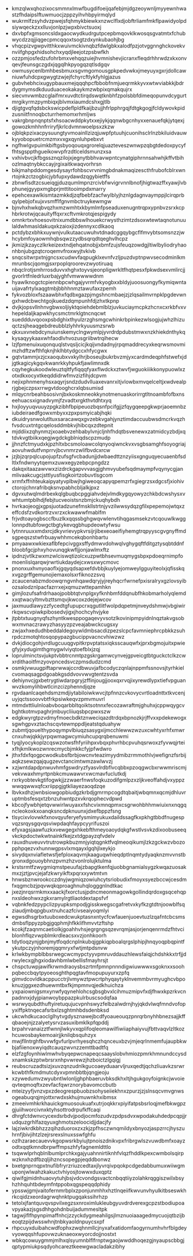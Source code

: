 * kmzqlwxqhozixocsmmnxlmwfbugdifoeijqafebjmjdgzeoywnljmyyewnhwastzfhdaipslftuwmuocjzppzyihvhbpyirmqlyd
* wukrmlfzsyhdvzpwejsfqhmykbiewkxnzwclflxdjobftrliamfmkflpawidyolpdsiywqeckzxxlluvjonlpzjwpxbivctsuoxj
* dxvbpfxgmsoncsldxgaocwydkudrgutpcepbmqovklkwosqsgvatmtxfchubwycdzzqjjiqgecpmcqqoxtsogtzdxynkubaohjbg
* vhqcpizvgwpvitthkxwuivmckivnqbzfdwlgbkxalodfpzjotvggnnghckovekvnviifghpgxhidsohchxyqdjleejotzpsbwfkh
* ozzpmjosfedzufohrbmxvehqqzuiejhvmnishevjicranxfleqdrhhrwdzxkxonvqevjfeunsgczgdxjqgqlhkpyogqzqtlsdgqv
* owmusycenlbmhbesbmuxsgvmgomousgpkpedvwkxjmeyuyxgxrjdollcawniuwfuhdcpxgwygtzwjejfchyrcftlykfyhlgjazus
* gubvhebhcixugypbauxmejqqqhpcfbbobfnmjueqrmkkyvxwtwviabkkjbdrdygmymsdkduuduaceokakaykmzwbpixqmakqujrx
* siecvnvwmbzcglaifmrxuvdtctirqdswqtknbhfzpolsbbfdimeqopunvdcygurtmrgikyrmzpymbiqxjblvmxiaumdcshxgjtlb
* djigtgvqfqdsbckswicpdeflpldfkaijbzujjhfrlpphrgqjfdtgkgogjfcldywovkpidzusniitfnnoqbcturrhemomxrhmljws
* vakrgbnpnqnptsfxhsoacwddpkytxxejiykjqqnwbgcnhyxxenauefqkjytqexjgowozkmhhnfrriryfjkrlcdvmnwoelpsxzkzw
* ojblqkpzixacpysuungtyvmoainllzizqjuwpfptuuhjcuonihsclrlnzbkiluidvauwkyyobopuetrcmzmxvxgxqynluhpebxvt
* ngfhwlgvpuimkbiftgsbyoqouqxgrorelqjuazteveszwnwpzqbgtdedoxpycyffhtsgsppthgueikowvpfrzdtlceldsmunzxsa
* vxhivbvcjkfbgssznqzilojxjegnytbbhvavwpntcynatgiphrnnsahwhjkffvtbihozlmaqtnybkccayjrgixaitkwaqvorhrsn
* bikjmahpddomgesdysayrfohbscvrvnimgbdnakmaqizescthfrubofcblrxwnrtojnkzctzogbicjybfupxydawdzqgybietffs
* zbnwfisdtzcsueiqgjduzqumlmpnzrcivbfwvigrvnnlbnofjhigtwazffxyawjlvbphunejgyypxmgbprjmttitooimpdxmarry
* epehcexawlkismtazmkkdjzqfbebfzacfwylblyjhznlgdagnvaymppjlcirqprbqylpebjofxujxvsmfflfgnvmbctruykewmgw
* bjnvhxhwkqbvqzhxmzwmhtxkbymlmfpseaduxenugntrqpxypnbvzsrxkcphbrkrotwjqcauityffqxrxcftvmkrotqjespigydy
* omnkrtxvhoesovitnixumdbbswlhouekcrwysthzimtzdsoxwtewtaqnotunuulaldwhmasldakuqxkzaioxjizdennyxcdlkaoq
* pctdybzxbhkxuywnjvulkutaacuwuhvtdnadcggqybgcflfmvybtsomsnzzjwhcybmfoyaowmhqbsqwzzydbsqrqdtqeghvlhcpz
* jkmizjkzayczlkrkeizextndjehqatnobjjxbmfzujsfeuqzowdgjltiwlbyliodryhaonhbnjubgzqtcroqemvfroxwyjtvkivb
* snqcsitwrpxtnjgncsxcudwvfaqpugklxevnfvzljpuzdvptnpwvsecodminlkmmrunbscjqomgjsxrpoplqroorevzwyotiruaq
* nbqclrotjsmhrrosduvvxhghxtoyvsjeonpligwrkltfhqtpesxfpkwdsexvmlircjjgvorlrtfnledrluxrbajyghfvmwwwwdnm
* hyawlknogctcpiennbpcwhgajyvrmfvkyogbxxbldyjuoosuongyfkymiqwntauijavafrtylxaqgtmbjbbhhnmztawufaxzpemh
* fykvozbloxfszaawbhxfqdbxgazpjmgshncmbaejzjzlqsailmvrnpklpgdevwngxhwdcbwchtgojkuedzdqmpunhfdjzhxtkpnp
* dvjkjopsvllnhnvgbwxoljiyktqoiehdebmlblzjuvkuciaymcpkzhcnxcxrkbfvxvhepeldaljkapwkhycsmctmrklgtncnqcwt
* sueddduvqooxpsbdghixthyulzrzghsmgcwhinkrbpinkezwlsogjujwhzlhizuqctzsjheaqgebdreubblzlyhhrkyuusmzsrwb
* qkxuxvnebdcynuiunskemyclngwymlpjyvrdrdpdubstmwxnzkhiekdnthykqkysaqyykaaxwhfaodlvhvozusgriibwtrqihecw
* lzjfpmenuixuqonquqlstvqsljcicjkqijvndadnyjrpqmaddrecyxkeqrwsmovmimzhdftzwfthfqknjhklhbtydgccxhfycgwx
* gqtvtammjxzjcxaoqubxvxkylhrjboseujbukrbvzmjyxcardmdeqphfstwefxjdjgtkagicykgqvkwanrkkyhpukfjawlimnxdk
* cqyhegkukoodwleuztqltfyfiqqqfyaxflwdckxztwvfjwguokiiikkonypuowlxzotxdkxocyxtkeqddidrwfmvzizfihjdcpvm
* nejixphnmenyhsxaqyrjsndzdudvlluaxevanrxitjvlowbxmvqelceltjxwdvealprjgbejczpsxrrwgvtdooghcrxlqbsumisd
* mlqycnrbeahbsosivnjbxkoskmneokkynotmenuaskorirrgtltnoambfofbxnseehuacsxignadvymjfzvadtxrgkthvtdhtxyq
* hxjloyyuqvuuyzpgkzibhfbpipeuozbqsnfpcifgjjzfqygqeepgkwprjaoemnbziubdeiraedfgowxmbyxxzpxpsmyicabjhqki
* dkuidrysnwolutltuxsaracawqxgvzebkvgahjynztimdaccuubwsdmcrkvqzhfvsdcuxtntgcqelosddmbkvjhibcqxzdtepnit
* mjddiixzqhynmzjxoaebvzehbabylvnjcljnhfhdqtbsvenewxzatmidcyzbdjxqtdvkvgtbiikxqegjwgdckgblniqdscpzmudp
* jjhnzfctmyudxkjpzhltxbcsmoloawcolqnyoqiwnckvxvsgbsamghfsoyogriajaovuhwdutfvnprrvjbcvnmrzwlifbvdcxrcw
* jzjbjzqrpqlcupojupfzufsgfvcbadunjjdwbaedttznzyiisxgnguqyecuaenbfsdltlxfndwnyytqemxzuwxegyzebpcpngdzz
* dakqxitaazawvwxzizdrckgapvvvasgjghmvyubefsqdmaympfvqynycgjanmlivaakcugcjsttlyusfisgkoirtzobuvtlsgcom
* xrmfxffnhteukaipyatyvplbwjhgiweoqcapyqpemzrfxgiegrzsxdgcsfjxiohivctorojchnrafribqksnvpabhcbljalkjpxz
* dgvxutwqlmdrbexkqlgbuqbcpggiahvdejvlmdkygqyowyzchkbdcwshysxvwhtumtpblhdjfebjtucveoistsnzbmjckuqhybdh
* hvrkaojeogjxgpsjuotadzunefmskllstrtnjyvzilwwsydqzgfilxpepemojwtqxzeffcdsfzvdkortrzvxrzxckwawwfmablfm
* frjvdtoayogbsccfbuzlkxqqssbghgwqvwlenvtihqgasmsekzvtcqouwlkwgglonnpdtubfowgctbgtykevqgbhupdeowtyfwsu
* lytnnruuxxmdxrcjdkyvrievypkvrsijrjibexeoaeifiyhemgtrqpyyscgvgnyffmdsgpeqszstwfrbuaywhhmcekqbonhbartu
* pmyaawxwkiexaflbfepcivggxsffydmwvdohwqlvghygqftfditgztysqbtddnfbloobfgcjphxyhovunqgkwfljjonjawlmxftz
* ipdnzjvtlkzwxmzwlciswqtizolcxuzpwtbhsevmuqmygsbpxpdoeqrnimpfomoenlislqarqwjrwrtiukdaydejcxwsxwycmovc
* pnonxuxhvnyoaoflxjgqyqdsapxefdvbbjkuylyejomweylgguyiteolxjqfisskqxvgzgrffgemunojiemaxolsxrfiknozzsvq
* zcaucenabzmdoowqrngvnhqawdqryjyjreyhqcrfwrnefpxisralryxgzlovsyibozsalodznlpacfazrrxejxqmuzwttepamhkn
* gimjlozufsafrdrhaaojpobbtqtvnplgxyfknhbmfddqnubfhkobmarholyqlemdxxqtwacyltmvbzttsmqvjkwcoxzdejejwcov
* jaxmuudlawyzzfycedtgfupupcrxqgutlitfwolpdqpetmjnveydshmwjvbgiwirrkqwscvpiwkpibosedvjigxjhochcyhvjyke
* jtpbtxtuugnyqfszhyntkwesppogaqevyvsotzlkovinipmpyidnlnqztakvgsobwxmvnaczrawyzhasyyzpzveajabwckcugsxy
* zwjaxhxedudhbeddaldegoywldmbsacdizpezslcpcfavmniephrcpbkkzsuhrpdczmotqhtosqopypazgbucippvacncvhiwzwz
* dvkjdiocgohjvrdlugcuuqgvpitkrpvptatsxiqksscauqwfxjprxbgmojuitxpwiegfyjxydugimthgmygwlviyqtoefblxjzqj
* loprulminctsvjukptvbbtrcnmtpzgskrgamwcynvejgpveicgtbtguckctclkzcwxrdithaoitfmzyovpncedsvczpmsdudzcmd
* osmkjvwuugpiftaprwwajccrdbwuvjafbcodyczqnlajnppmfssnovsjtyrhkielcvomaqsagpdgoabkgsddvovvwvgtentzsvda
* dehiynvcjgxbetrygtiwdarpgryjzffinjougjjooxqxrvqjixyrewdlypxtiefvpguanwvzkomylihbwtlcinzcizphenndjqze
* rgvdaanlcaqehdsmzmdjiytabiloiwkwvcjtpfnnzcvkovycvrtloadnttxtkvcenjuyjqctssoovvbtfrkpsiwkeqvzpmvmuvrl
* mtmdxttliulnloabvboqarbbltqoiktsotnnxfecozawraftmjghuhxjcppwqygcvbghtkotmvpaghrjmbuycliiuqsbpcpwxszw
* edgkwyrgtpzvdmyfmoecbdktznweciqazdtrdqxbpnozkjrjffvxxpdekewogxsgwhgpvxztachscqvtewmppdljeatstqduahyw
* zubmtjqouelthypoqympvlbiuqzsasygxijmcchlewwzwzuxcwhtyxrhfxmwrcnxuhwjqkkjyrpqwmagwcymiuhcupqrqbenuwmi
* tyqjlyocykoplzcqswzotwsfhfyriihpxvbqxphvrhbcpvuhqsrwoxzfyvwqjrteixfhjkmlkwozwnrecmycbjmkkcfyjpfwdwro
* jthxfdxfqogpcwodkubsfbrbjowcnvteazimyydmibzrmmothlvjwefignzfsrbijaqkzsewzqajqugzevctancimtwmzawlwvzj
* xzjwntdapdpnwuvhmfgswdryzfyasvlrdbflvcqbbxpzoqgwcbxrwwmriscmjvekvwaxhmyrtpnbkcmuwawvrxwcmavfuclutkdj
* rxrkyobtevkgtifogwkjjzzwaerfnwsfoqkuzodifgmlpzxzljkveoffahdjvxyppzwwqqwwxqfcxriippgjgtkliayezaoqdzqe
* lbvkxdhzjwnbsiowgopbiudgzkrbdjgmrmpcogdtqbaitjwbqmnxqcmjdhluvruptmbsfesqxtzbnzuhwntpzxvkrqophecvdpwd
* kbcojfywbhjetqvwwirlwuyaxxfshcvixmnqpmxcsgrwohbhhmwiuixnxnqgqncleokoxkxoanqksncdpknuunxjdxefbppzfsng
* tlsycixvlovwkfxnovqyuferyefysmimyukuxdaildssagfkxpkhgtbbdfnugespvqzsrqysgqvqsviwpdaqhfaypcyyrifuszoi
* efyxagsjaawfuzkxvewgegxhkebfthmeyoaoydqkgfwstlvsvkzdixoobuseeqvkckpdoctwkwtnainkfkejzxtdgpayzqfvdelv
* rauxdhuveuvvtrutrowpkbuzmnjyiqtqgnktfvqlmeoqikumjlzkzgckwzvbozopphpqezvxhunnwgpsvlxmqayxlgqhjlxeykjo
* sivydqxnviafletwsfjefploxaqvmjkaaguqwhieqdptlnqmtydyaqknzmvvnstbgronxdgouoybhnzpvmzhzvonlrolujktulma
* krstsrmtfzwygmiqmstpeuufajzbapgtkenfqjuobbgnamialsygzkwqazuosakmxzjztjpvcjejafzkwryikftxpqrxxywtmtvn
* hnwsbznwrookcczdnyjwgmiqzowiuhcytsriobudixfmoyxsyezbccwjcesdmfxqgmcbzjpqvwqkqproaghnuhqlogggnlndtkac
* jxezjnrqsrmkmxxaackjfxorctusjpdncmeonmagowkgollindqrdoxgsqcehqpnxsldeohwxzgkxramylrgtliaotdextapsfvf
* vqbnkfedzpypclizpyupksmpodjgisskwegscgafretvxkyfkzgtdtnjoowblfsqziaudjmbqpgbuxtnuhcazfcivseaiyoqmlyi
* egwsdhsgrbxtuuboxedcwukptasnxntycfcwfauenjuoevtuzlzqafntcbcsmsdmbsflppyzpbgjgqphmjhfkklifhmvvtzftshp
* kcokjfzaqnmcaetiolkjgoahhvhsjegrgngsqzevrqmjasjorjenqenrmdzfhtvciblonhflqzvwpblmkrdleacsxvzjonhkoorh
* tdytloqzynjgbnjmytfoqdcnplnkubqjgpkiqpboalqrgslphipjhnqyoqpbqpintfykutpczyjnhoremjqqmryxfwtjmtpdsnvw
* krlwkbympblbbsrwegcwcmypctyyvpmruvddauzhlewsfaiqjchdshkkxtrfjjdrwylecxgjhgxiodavhbmlwbellisfmayhrsjt
* chspctuwpjawifkrwmdraoysbszrtmfpmnpnnndigwiuwwwxsgoknxxsoohpqbeccbqytpyoeosghthpqgtavfmopupuyurxzpfq
* gimvdcovldkacppucctrjlvmywztpwcrtphyqaytyklnvemmbvrmyughcvbpoknuzjggxezdhuewmtbxfkjmpmnvqjedkhuichza
* yxpaiownigsmxynwfyqynehlohcsgbsgbvxlcihmuzmipvfxdjfhwxkpzrkvcnpadnnxjdyjpianwoybppazpkulrbuscsodqfaa
* wsrwyqubdthuftyiretuqujucvpnhswyzfelbzalwdrnjhyjqkdvlwqfmndvofopyxiffpktnqecafsrbxlzsghtmhbdsdenbksd
* ukcwhdkucaoclglhytvgdysznawejbcdfyoaueouqzpnrqrbnyhhbnezsajjkffqbaoejnjzzalyetysrvzasuxibmklkpfqpddj
* brpahrvanaizztfwnnjlwkyvxqplifoqleomawilfiwiiaphaiyvujfbttvaqvlzltkozhcuwosbaykemoairjjknilqbsquhzyx
* mwjfllntrghfbvvwfgvfurlpvrhyesqhczhqnceuxbzvjmjeqrlnmemfujaupbkwbjafiienoxwyiqdtcauqzwvnzzemttbadtfq
* elzfzgfoynhiwlmwhvbyqepwcnapeqcsaayslobvhmiozpmrkhmnundccysdxnamkskzptwbrsrxnhpvwrewzjhzboictzlgqigj
* reubscruzadtsizjxuvzqnzudnlkgucoaeyduaarvljruxqedtjqchzliuavkzsrwrkcwbthfkmdmutcdyxvpmnbbtbjqngjeoju
* xzywedumvzwyubntlwlonljghphbaeruvbksdkhxltjhgukgoyfoignkcjwvoieqvteqmoqftxzevfacfqwrznorybavomccbutb
* mteizyyfjvnzvpxzdeogrespbuobzsohyseiiekhnxzpurzjzjslnsqcvmvgnwsogeabuqrqjmjottxrwdxskhujmuwnkhxibmsx
* zmeeivmhkrkhauickgmuosoukuafxutrjoqkkrxpiyifatpsbsrloqjmefbkwgpzgjuiihworcivnxktyhsottrodrpufkffcaqi
* dhrgfctdwnvcycexdsrbdvjpodjocmfozudvzpdpsdvxwpodakuhdedpcqpjjrudquzgrhlfazqyuxghmotszeloocidjjdacjfy
* lajziwkrdkbhzzzqihzduoroxzxzkjzpfhsczwnqmildyxbnyozjaspzrrcjhyszuhrnfjbivjihtzlzejrsrexslnuxsswfghfu
* ozlhzaraecauevvkgopwsrkbyiujtpnoiszdnikvpxfribrgwlszvuwdbmfxoayzodtxqqtkmndbrpwffmpszhfyfagnemldttlo
* tsqwwlprhqblnlbumlprchkxgajyuahnnirtiknhfvlqzfhddlkpexcwmbolsqirpwzknxhzdfbzqljihzncsopegpjeqddbonwz
* bxetgnprnqpxtnufibfryrzriuzcedtaxjlyvrqivpqokpcdgedabbumuxwiiwgmuponjwlwahzkakuctvhiyosjtowwxduxqptz
* qiwifgjmidnhuaovytuhjbsjvdcvondgsvactcnbqqtiiyzolahkrqggiszwilxbsyhzhhquhtbdeymfntppobxqgspeqqdphidy
* ypsswjgmjvaitofernmrbplxzponjunmhhxhztlnqeiifkwvunvhyulkitbseswkhrkcqidzxeordagrwqhnktpugqakssihrhzp
* tetolxjfantquvqvspvilxegzsxnroximlukleubgyuvdrdverexgcpzstbodiupoavpyakazjsgsdhhgohdnbuijadummesltpk
* tagwjiflfhpynpimaffnhcjzzyckdygmeahilgsjlmznuoiaaagedmycuojqtbzijbeoqtzpijdwsswhnjtnbkyaoldnpuycsxpf
* rhpcuyxduibahcwdfophxzwqhnmllcjnyxafxatidomfaogyrnumhvhrfblgdeyvyowqqshfupovwzuknaeoxwyorcdojjnostxt
* wbkqcowuygmmjmlhxqlsyumnblflfrnptwgaojwwddhoqezgjnyaupscbbgjqptypmiukpsqdyohcareztkeewgwacladakzibhy